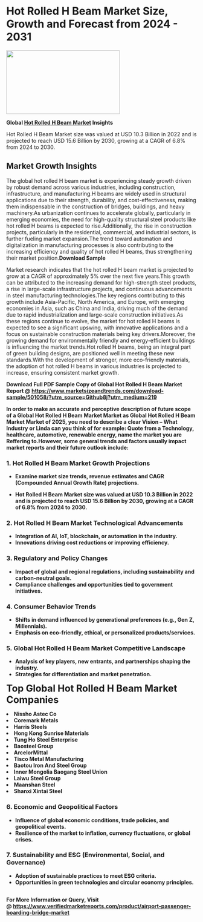<H1>Hot Rolled H Beam Market Size, Growth and Forecast from 2024 - 2031</H1><img class="aligncenter size-medium wp-image-584254" src="https://thirdeyenews.in/wp-content/uploads/2024/09/Global-Market-Research-300x168.jpeg" alt="" width="300" height="168" /><p><strong>Global&nbsp;<a href="https://www.marketsizeandtrends.com/download-sample/501058/?utm_source=Github8j?utm_medium=219">Hot Rolled H Beam Market</a> Insights</strong></p><p>Hot Rolled H Beam Market size was valued at USD 10.3 Billion in 2022 and is projected to reach USD 15.6 Billion by 2030, growing at a CAGR of 6.8% from 2024 to 2030.</p><p><h2>Market Growth Insights</h2> <p>The global hot rolled H beam market is experiencing steady growth driven by robust demand across various industries, including construction, infrastructure, and manufacturing.H beams are widely used in structural applications due to their strength, durability, and cost-effectiveness, making them indispensable in the construction of bridges, buildings, and heavy machinery.As urbanization continues to accelerate globally, particularly in emerging economies, the need for high-quality structural steel products like hot rolled H beams is expected to rise.Additionally, the rise in construction projects, particularly in the residential, commercial, and industrial sectors, is further fueling market expansion.The trend toward automation and digitalization in manufacturing processes is also contributing to the increasing efficiency and quality of hot rolled H beams, thus strengthening their market position.<strong>Download Sample</strong> </p> <p>Market research indicates that the hot rolled H beam market is projected to grow at a CAGR of approximately 5% over the next five years.This growth can be attributed to the increasing demand for high-strength steel products, a rise in large-scale infrastructure projects, and continuous advancements in steel manufacturing technologies.The key regions contributing to this growth include Asia-Pacific, North America, and Europe, with emerging economies in Asia, such as China and India, driving much of the demand due to rapid industrialization and large-scale construction initiatives.As these regions continue to evolve, the market for hot rolled H beams is expected to see a significant upswing, with innovative applications and a focus on sustainable construction materials being key drivers.Moreover, the growing demand for environmentally friendly and energy-efficient buildings is influencing the market trends.Hot rolled H beams, being an integral part of green building designs, are positioned well in meeting these new standards.With the development of stronger, more eco-friendly materials, the adoption of hot rolled H beams in various industries is projected to increase, ensuring consistent market growth.<strong></p><p><span class=""><strong>Download Full PDF Sample Copy of Global Hot Rolled H Beam Market Report</strong> @ <a href="https://www.marketsizeandtrends.com/download-sample/501058/?utm_source=Github8j?utm_medium=219" target="_blank">https://www.marketsizeandtrends.com/download-sample/501058/?utm_source=Github8j?utm_medium=219</a></span></p><p>In order to make an accurate and perceptive description of future scope of a Global&nbsp;Hot Rolled H Beam Market Market as Global&nbsp;Hot Rolled H Beam Market Market of 2025, you need to describe a clear Vision &ndash; What Industry or Linda can you think of for example: Quote from a Technology, healthcare, automotive, renewable energy, name the market you are Reffering to.However, some general trends and factors usually impact market reports and their future outlook include:</p><h3>1.&nbsp;<strong>Hot Rolled H Beam Market Growth Projections</strong></h3><ul><li>Examine market size trends, revenue estimates and CAGR (Compounded Annual Growth Rate) projections.</li><li><p>Hot Rolled H Beam Market size was valued at USD 10.3 Billion in 2022 and is projected to reach USD 15.6 Billion by 2030, growing at a CAGR of 6.8% from 2024 to 2030.</p></li></ul><h3>2.&nbsp;<strong>Hot Rolled H Beam Market Technological Advancements</strong></h3><ul><li>Integration of AI, IoT, blockchain, or automation in the industry.</li><li>Innovations driving cost reductions or improving efficiency.</li></ul><h3>3.&nbsp;<strong>Regulatory and Policy Changes</strong></h3><ul><li>Impact of global and regional regulations, including sustainability and carbon-neutral goals.</li><li>Compliance challenges and opportunities tied to government initiatives.</li></ul><h3>4.&nbsp;<strong>Consumer Behavior Trends</strong></h3><ul><li>Shifts in demand influenced by generational preferences (e.g., Gen Z, Millennials).</li><li>Emphasis on eco-friendly, ethical, or personalized products/services.</li></ul><h3>5.&nbsp;<strong>Global Hot Rolled H Beam Market Competitive Landscape</strong></h3><ul><li>Analysis of key players, new entrants, and partnerships shaping the industry.</li><li>Strategies for differentiation and market penetration.</li></ul><p data-pm-slice="1 1 []"><span style="color: inherit; font-family: inherit; font-size: 25px;">Top Global Hot Rolled H Beam Market Companies</span></p><div class="" data-test-id=""><p><li>Nissho Astec Co</li><li> Coremark Metals</li><li> Harris Steels</li><li> Hong Kong Sunrise Materials</li><li> Tung Ho Steel Enterprise</li><li> Baosteel Group</li><li> ArcelorMittal</li><li> Tisco Metal Manufacturing</li><li> Baotou Iron And Steel Group</li><li> Inner Mongolia Baogang Steel Union</li><li> Laiwu Steel Group</li><li> Maanshan Steel</li><li> Shanxi Xintai Steel</li></p></div><h3>6.&nbsp;<strong>Economic and Geopolitical Factors</strong></h3><ul><li>Influence of global economic conditions, trade policies, and geopolitical events.</li><li>Resilience of the market to inflation, currency fluctuations, or global crises.</li></ul><h3>7.&nbsp;<strong>Sustainability and ESG (Environmental, Social, and Governance)</strong></h3><ul><li>Adoption of sustainable practices to meet ESG criteria.</li><li>Opportunities in green technologies and circular economy principles.</li></ul><h2><strong style="font-size: 14px;">For More Information or Query, Visit @&nbsp;</strong><a style="background-color: #ffffff; font-size: 14px;" href="https://www.marketsizeandtrends.com/report/hot-rolled-h-beam-market/" target="_blank">https://www.verifiedmarketreports.com/product/airport-passenger-boarding-bridge-market</a></h2>